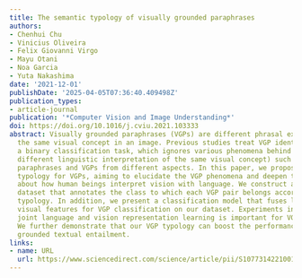 ```yaml
---
title: The semantic typology of visually grounded paraphrases
authors:
- Chenhui Chu
- Vinicius Oliveira
- Felix Giovanni Virgo
- Mayu Otani
- Noa Garcia
- Yuta Nakashima
date: '2021-12-01'
publishDate: '2025-04-05T07:36:40.409498Z'
publication_types:
- article-journal
publication: '*Computer Vision and Image Understanding*'
doi: https://doi.org/10.1016/j.cviu.2021.103333
abstract: Visually grounded paraphrases (VGPs) are different phrasal expressions describing
  the same visual concept in an image. Previous studies treat VGP identification as
  a binary classification task, which ignores various phenomena behind VGPs (i.e.,
  different linguistic interpretation of the same visual concept) such as linguistic
  paraphrases and VGPs from different aspects. In this paper, we propose semantic
  typology for VGPs, aiming to elucidate the VGP phenomena and deepen the understanding
  about how human beings interpret vision with language. We construct a large VGP
  dataset that annotates the class to which each VGP pair belongs according to our
  typology. In addition, we present a classification model that fuses language and
  visual features for VGP classification on our dataset. Experiments indicate that
  joint language and vision representation learning is important for VGP classification.
  We further demonstrate that our VGP typology can boost the performance of visually
  grounded textual entailment.
links:
- name: URL
  url: https://www.sciencedirect.com/science/article/pii/S1077314221001697
---
```

